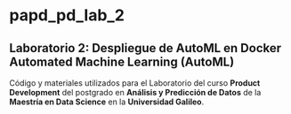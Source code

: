 # papd_pd_lab_2
## Laboratorio 2: Despliegue de AutoML en Docker Automated Machine Learning (AutoML)

Código y materiales utilizados para el Laboratorio  del curso **Product Development** del postgrado en **Análisis y Predicción de Datos** de la **Maestría en Data Science** en la **Universidad Galileo**.